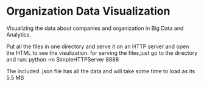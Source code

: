 Organization Data Visualization
===============================

Visualizing the data about companies and organization in Big Data and Analytics.


Put all the files in one directory and serve it on an HTTP server and open the HTML to see the visulization.
for serving the files,just go to the directory and run: python -m SimpleHTTPServer 8888


The included .json file has all the data and will take some time to load as its 5.5 MB

